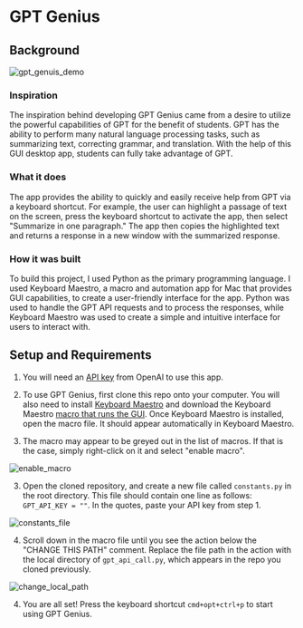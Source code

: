 # GPT Genius

## Background

![gpt_genuis_demo](https://user-images.githubusercontent.com/81745551/232246592-b637085b-8e97-4eb6-ba59-49e69d89e4eb.png)

### Inspiration
The inspiration behind developing GPT Genius came from a desire to utilize the powerful capabilities of GPT for the benefit of students. GPT has the ability to perform many natural language processing tasks, such as summarizing text, correcting grammar, and translation. With the help of this GUI desktop app, students can fully take advantage of GPT.

### What it does
The app provides the ability to quickly and easily receive help from GPT via a keyboard shortcut. For example, the user can highlight a passage of text on the screen, press the keyboard shortcut to activate the app, then select "Summarize in one paragraph." The app then copies the highlighted text and returns a response in a new window with the summarized response.

### How it was built
To build this project, I used Python as the primary programming language. I used Keyboard Maestro, a macro and automation app for Mac that provides GUI capabilities, to create a user-friendly interface for the app. Python was used to handle the GPT API requests and to process the responses, while Keyboard Maestro was used to create a simple and intuitive interface for users to interact with.

## Setup and Requirements

1. You will need an [API key](https://platform.openai.com/account/api-keys) from OpenAI to use this app.


2. To use GPT Genius, first clone this repo onto your computer. You will also need to install [Keyboard Maestro](https://www.keyboardmaestro.com/main/) and download the Keyboard Maestro [macro that runs the GUI](https://drive.proton.me/urls/F2FN8Q0FZM#D6AwVODPq87d). Once Keyboard Maestro is installed, open the macro file. It should appear automatically in Keyboard Maestro. 


2. The macro may appear to be greyed out in the list of macros. If that is the case, simply right-click on it and select "enable macro". 

![enable_macro](https://user-images.githubusercontent.com/81745551/232241935-b7ffa052-12fa-4f00-bb8d-2a8b9b559485.png)


3. Open the cloned repository, and create a new file called `constants.py` in the root directory. This file should contain one line as follows: `GPT_API_KEY = ""`. In the quotes, paste your API key from step 1. 

![constants_file](https://user-images.githubusercontent.com/81745551/232241921-43d06022-6ba6-4b78-b9f0-33ddea67c003.png)


4. Scroll down in the macro file until you see the action below the "CHANGE THIS PATH" comment. Replace the file path in the action with the local directory of `gpt_api_call.py`, which appears in the repo you cloned previously. 

![change_local_path](https://user-images.githubusercontent.com/81745551/232241930-f2731bfb-d306-493f-a791-c866adedd6da.png)


4. You are all set! Press the keyboard shortcut `cmd+opt+ctrl+p` to start using GPT Genius.
